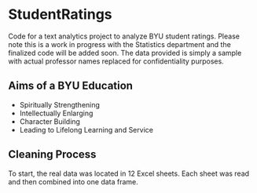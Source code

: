 # StudentRatings
Code for a text analytics project to analyze BYU student ratings. Please note this is a work in progress with the Statistics department and the finalized code will be added soon. The data provided is simply a sample with actual professor names replaced for confidentiality purposes. 

## Aims of a BYU Education
<ul>
<li>Spiritually Strengthening
<li>Intellectually Enlarging
<li>Character Building
<li>Leading to Lifelong Learning and Service
</ul>

## Cleaning Process
To start, the real data was located in 12 Excel sheets. Each sheet was read and then combined into one data frame. 
